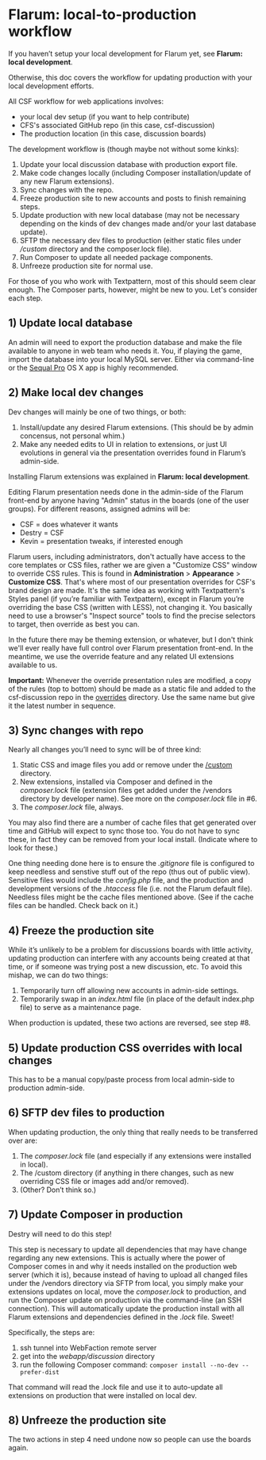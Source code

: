 # Flarum: local-to-production workflow

If you haven’t setup your local development for Flarum yet, see **Flarum: local development**.

Otherwise, this doc covers the workflow for updating production with your local development efforts.

All CSF workflow for web applications involves:

* your local dev setup (if you want to help contribute)
* CFS's associated GitHub repo (in this case, csf-discussion)
* The production location (in this case, discussion boards) 

The development workflow is (though maybe not without some kinks):

1. Update your local discussion database with production export file. 
1. Make code changes locally (including Composer installation/update of any new Flarum extensions).
1. Sync changes with the repo.
1. Freeze production site to new accounts and posts to finish remaining steps.
1. Update production with new local database (may not be necessary depending on the kinds of dev changes made and/or your last database update).
1. SFTP the necessary dev files to production (either static files under _/custom_ directory and the composer.lock file).
1. Run Composer to update all needed package components.
1. Unfreeze production site for normal use.

For those of you who work with Textpattern, most of this should seem clear enough. The Composer parts, however, might be new to you. Let's consider each step.

## 1) Update local database

An admin will need to export the production database and make the file available to anyone in web team who needs it.
You, if playing the game, import the database into your local MySQL server. Either via command-line or the [Sequal Pro](http://www.sequelpro.com) OS X app is highly recommended.

## 2) Make local dev changes

Dev changes will mainly be one of two things, or both: 

1. Install/update any desired Flarum extensions. (This should be by  admin concensus, not personal whim.)
1. Make any needed edits to UI in relation to extensions, or just UI evolutions in general via the presentation overrides found in Flarum’s admin-side.

Installing Flarum extensions was explained in **Flarum: local development**.

Editing Flarum presentation needs done in the admin-side of the Flarum front-end by anyone having "Admin" status in the boards (one of the user groups). For different reasons, assigned admins will be:

* CSF = does whatever it wants
* Destry = CSF
* Kevin = presentation tweaks, if interested enough

Flarum users, including administrators, don't actually have access to the core templates or CSS files, rather we are given a "Customize CSS" window to override CSS rules. This is found in **Administration** > **Appearance** > **Customize CSS**. That's where most of our presentation overrides for CSF's brand design are made. It's the same idea as working with Textpattern's Styles panel (if you’re familiar with Textpattern), except in Flarum you’re overriding the base CSS (written with LESS), not changing it. You basically need to use a browser's "Inspect source" tools to find the precise selectors to target, then override as best you can.

In the future there may be theming extension, or whatever, but I don't think we'll ever really have full control over Flarum presentation front-end. In the meantime, we use the override feature and any related UI extensions available to us.

**Important:** Whenever the override presentation rules are modified, a copy of the rules (top to bottom) should be made as a static file and added to the csf-discussion repo in the [overrides](https://github.com/content-strategy-forum/csf-discussion/tree/master/custom/css/overrides) directory. Use the same name but give it the latest number in sequence.

## 3) Sync changes with repo

Nearly all changes you’ll need to sync will be of three kind:

1. Static CSS and image files you add or remove under the [/custom](https://github.com/content-strategy-forum/csf-discussion/tree/master/custom) directory.
2. New extensions, installed via Composer and defined in the  _composer.lock_ file (extension files get added under the /vendors directory by developer name). See more on the _composer.lock_ file in #6.
3. The _composer.lock_ file, always.

You may also find there are a number of cache files that get generated over time and GitHub will expect to sync those too. You do not have to sync these, in fact they can be removed from your local install. (Indicate where to look for these.)
  
One thing needing done here is to ensure the _.gitignore_ file is configured to keep needless and senstive stuff out of the repo (thus out of public view). Sensitive files would include the _config.php_ file, and the production and development versions of the _.htaccess_ file (i.e. not the Flarum default file). Needless files might be the cache files mentioned above. (See if the cache files can be handled. Check back on it.)

## 4) Freeze the production site

While it’s unlikely to be a problem for discussions boards with little activity, updating production can interfere with any accounts being created at that time, or if someone was trying post a new discussion, etc. To avoid this mishap, we can do two things:

1. Temporarily turn off allowing new accounts in admin-side settings.
2. Temporarily swap in an _index.html_ file (in place of the default index.php file) to serve as a maintenance page.

When production is updated, these two actions are reversed, see step #8.

## 5) Update production CSS overrides with local changes

This has to be a manual copy/paste process from local admin-side to production admin-side.

## 6) SFTP dev files to production

When updating production, the only thing that really needs to be transferred over are:

1. The _composer.lock_ file (and especially if any extensions were installed in local).
2. The /custom directory (if anything in there changes, such as new overriding CSS file or images add and/or removed).
3. (Other? Don’t think so.)

## 7) Update Composer in production

Destry will need to do this step!

This step is necessary to update all dependencies that may have change regarding any new extensions. This is actually where the power of Composer comes in and why it needs installed on the production web server (which it is), because instead of having to upload all changed files under the /vendors directory via SFTP from local, you simply make your extensions updates on local, move the _composer.lock_ to production, and run the Composer update on production via the command-line (an SSH connection). This will automatically update the production install with all Flarum extensions and dependencies defined in the _.lock_ file. Sweet! 

Specifically, the steps are:

1. ssh tunnel into WebFaction remote server
1. get into the _webapp/discussion_ directory
1. run the following Composer command:
`composer install --no-dev --prefer-dist`

That command will read the .lock file and use it to auto-update all extensions on production that were installed on local dev.

## 8) Unfreeze the production site 

The two actions in step 4 need undone now so people can use the boards again.
 